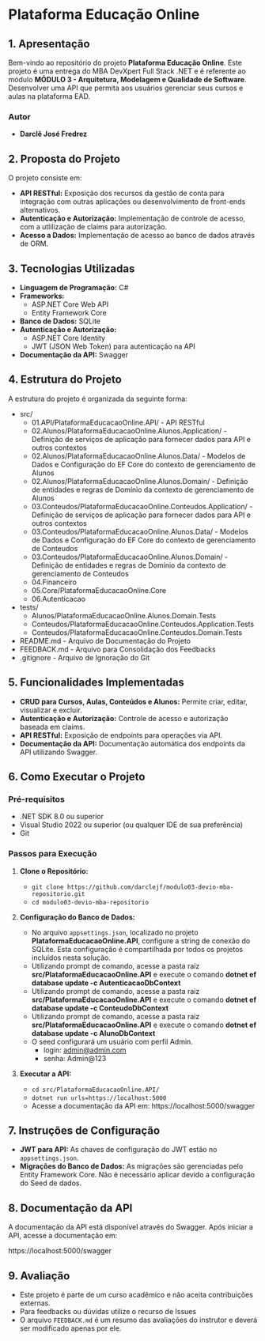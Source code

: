 # **Plataforma Educação Online**

## **1. Apresentação**

Bem-vindo ao repositório do projeto **Plataforma Educação Online**. Este projeto é uma entrega do MBA DevXpert Full Stack .NET e é referente ao módulo **MÓDULO 3 - Arquitetura, Modelagem e Qualidade de Software**.
Desenvolver uma API que permita aos usuários gerenciar seus cursos e aulas na plataforma EAD.

### **Autor**
- **Darclê José Fredrez**

## **2. Proposta do Projeto**

O projeto consiste em:

- **API RESTful:** Exposição dos recursos da gestão de conta para integração com outras aplicações ou desenvolvimento de front-ends alternativos.
- **Autenticação e Autorização:** Implementação de controle de acesso, com a utlilização de claims para autorização.
- **Acesso a Dados:** Implementação de acesso ao banco de dados através de ORM.

## **3. Tecnologias Utilizadas**

- **Linguagem de Programação:** C#
- **Frameworks:**
  - ASP.NET Core Web API
  - Entity Framework Core
- **Banco de Dados:** SQLite
- **Autenticação e Autorização:**
  - ASP.NET Core Identity
  - JWT (JSON Web Token) para autenticação na API
- **Documentação da API:** Swagger

## **4. Estrutura do Projeto**

A estrutura do projeto é organizada da seguinte forma:

- src/  
  - 01.API/PlataformaEducacaoOnline.API/ - API RESTful
  - 02.Alunos/PlataformaEducacaoOnline.Alunos.Application/ - Definição de serviços de aplicação para fornecer dados para API e outros contextos
  - 02.Alunos/PlataformaEducacaoOnline.Alunos.Data/ - Modelos de Dados e Configuração do EF Core do contexto de gerenciamento de Alunos
  - 02.Alunos/PlataformaEducacaoOnline.Alunos.Domain/ - Definição de entidades e regras de Domínio da contexto de gerenciamento de Alunos
  - 03.Conteudos/PlataformaEducacaoOnline.Conteudos.Application/ - Definição de serviços de aplicação para fornecer dados para API e outros contextos
  - 03.Conteudos/PlataformaEducacaoOnline.Alunos.Data/ - Modelos de Dados e Configuração do EF Core do contexto de gerenciamento de Conteudos
  - 03.Conteudos/PlataformaEducacaoOnline.Alunos.Domain/ - Definição de entidades e regras de Domínio da contexto de gerenciamento de Conteudos
  - 04.Financeiro
  - 05.Core/PlataformaEducacaoOnline.Core
  - 06.Autenticacao
- tests/
  - Alunos/PlataformaEducacaoOnline.Alunos.Domain.Tests
  - Conteudos/PlataformaEducacaoOnline.Conteudos.Application.Tests
  - Conteudos/PlataformaEducacaoOnline.Conteudos.Domain.Tests
- README.md - Arquivo de Documentação do Projeto
- FEEDBACK.md - Arquivo para Consolidação dos Feedbacks
- .gitignore - Arquivo de Ignoração do Git

## **5. Funcionalidades Implementadas**

- **CRUD para Cursos, Aulas, Conteúdos e Alunos:** Permite criar, editar, visualizar e excluir.
- **Autenticação e Autorização:** Controle de acesso e autorização baseada em claims.
- **API RESTful:** Exposição de endpoints para operações via API.
- **Documentação da API:** Documentação automática dos endpoints da API utilizando Swagger.

## **6. Como Executar o Projeto**

### **Pré-requisitos**
- .NET SDK 8.0 ou superior
- Visual Studio 2022 ou superior (ou qualquer IDE de sua preferência)
- Git

### **Passos para Execução**

1. **Clone o Repositório:**
   - `git clone https://github.com/darclejf/modulo03-devio-mba-repositorio.git`
   - `cd modulo03-devio-mba-repositorio`

2. **Configuração do Banco de Dados:**
   - No arquivo `appsettings.json`, localizado no projeto **PlataformaEducacaoOnline.API**, configure a string de conexão do SQLite. Esta configuração é compartilhada por todos os projetos incluídos nesta solução.
   - Utilizando prompt de comando, acesse a pasta raiz **src/PlataformaEducacaoOnline.API** e execute o comando **dotnet ef database update -c AutenticacaoDbContext**
   - Utilizando prompt de comando, acesse a pasta raiz **src/PlataformaEducacaoOnline.API** e execute o comando **dotnet ef database update -c ConteudoDbContext**
   - Utilizando prompt de comando, acesse a pasta raiz **src/PlataformaEducacaoOnline.API** e execute o comando **dotnet ef database update -c AlunoDbContext**
   - O seed configurará um usuário com perfil Admin. 
     - login: admin@admin.com
     - senha: Admin@123

3. **Executar a API:**
   - `cd src/PlataformaEducacaoOnline.API/`
   - `dotnet run urls=https://localhost:5000`
   - Acesse a documentação da API em: https://localhost:5000/swagger

## **7. Instruções de Configuração**

- **JWT para API:** As chaves de configuração do JWT estão no `appsettings.json`.
- **Migrações do Banco de Dados:** As migrações são gerenciadas pelo Entity Framework Core. Não é necessário aplicar devido a configuração do Seed de dados.

## **8. Documentação da API**

A documentação da API está disponível através do Swagger. Após iniciar a API, acesse a documentação em:

https://localhost:5000/swagger

## **9. Avaliação**

- Este projeto é parte de um curso acadêmico e não aceita contribuições externas. 
- Para feedbacks ou dúvidas utilize o recurso de Issues
- O arquivo `FEEDBACK.md` é um resumo das avaliações do instrutor e deverá ser modificado apenas por ele.
